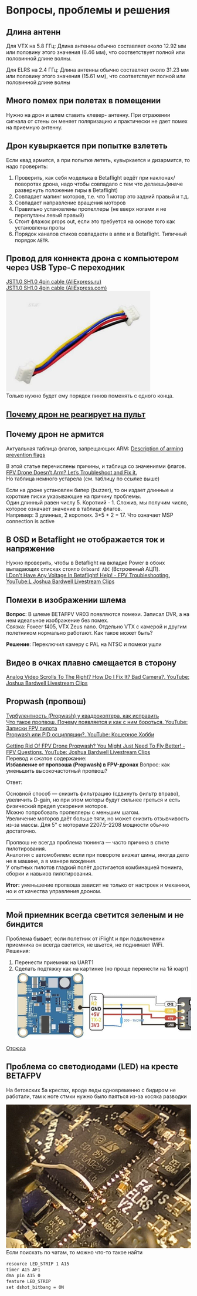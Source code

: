 # Вопросы, проблемы и решения

## Длина антенн
Для VTX на 5.8 ГГц: Длина антенны обычно составляет около 12.92 мм или половину этого значения (6.46 мм), что соответствует полной или половинной длине волны. 

Для ELRS на 2.4 ГГц: Длина антенны обычно составляет около 31.23 мм или половину этого значения (15.61 мм), что соответствует полной или половинной длине волны  

## Много помех при полетах в помещении
Нужно на дрон и шлем ставить клевер- антенну. При отражении сигнала от стены он меняет поляризацию и практически не дает помех на приемную антенну.

## Дрон кувыркается при попытке взлететь 
Если квад армится, а при попытке лететь, кувыркается и дизармится, то надо проверить:  
1. Проверить, как себя моделька в Betaflight ведёт при наклонах/поворотах дрона, надо чтобы совпадало с тем что делаешь(иначе развернуть положение гиры в Betaflight)  
2. Совпадает мапинг моторов, т.е. что 1 мотор это задний правый и т.д.  
3. Совпадает направление вращения моторов  
4. Правильно установлены пропеллеры (не вверх ногами и не перепутаны левый правый)  
5. Стоит флажок props out, если это требуется на основе того как установлены пропы   
6. Порядок каналов стиков совпадаети в аппе и в Betaflight. Типичный порядок `AETR`.  

## Провод для коннекта дрона с компьютером через USB Type-C переходник
[JST1.0 SH1.0 4pin cable (AliExpress.ru)](https://aliexpress.ru/item/1005005796723171.html?sku_id=12000034384188766)  
[JST1.0 SH1.0 4pin cable (AliExpress.com)](https://aliexpress.com/item/1005005796723171.html?sku_id=12000034384188766)  
![](JST10_SH.png)  
Только нужно будет ему порядок пинов поменять с одного конца.

## [Почему дрон не реагирует на пульт](https://dzen.ru/a/ZTnTOxoL4BMRPRHg)

## Почему дрон не армится
Актуальная таблица флагов, запрещающих ARM: [Description of arming prevention flags](https://betaflight.com/docs/wiki/guides/current/Arming-Sequence-And-Safety#description-of-arming-prevention-flags)

В этой статье перечислены причины, и таблица со значениями флагов.  
[FPV Drone Doesn’t Arm? Let’s Troubleshoot and Fix it.](https://oscarliang.com/quad-arming-issue-fix/)  
Но таблица немного устарела (см. таблицу по ссылке выше)

Если на дроне установлен бипер (buzzer), то он издает длинные и короткие писки указывающие на причину проблемы.  
Один длинный равен числу 5. Короткий - 1. Сложив, мы получим число, которое означает значение в таблице флагов.  
Например: 3 длинных, 2 коротких. 3*5 + 2 = 17. Что означает MSP connection is active

## В OSD и Betaflight не отображается ток и напряжение
Нужно проверить, чтобы в Betaflight на вкладке Power в обоих выпадающих списках стояло `Onboard ADC` (Встроенный АЦП).  
[I Don't Have Any Voltage In Betaflight! Help! - FPV Troubleshooting. YouTube:L Joshua Bardwell Livestream Clips](https://www.youtube.com/watch?v=X0aFJ_YZqi4)

## Помехи в изображении шлема
**Вопрос**: В шлеме BETAFPV VR03 появляются помехи.  Записал DVR, а на нем идеальное изображение без помех.  
Связка: Foxeer f405, VTX Zeus nano. Отдельно VTX с камерой и другим полетником нормально работают. Как такое может быть?

**Решение**: Переключил камеру с PAL на NTSC и помехи ушли

## Видео в очках плавно смещается в сторону
[Analog Video Scrolls To The Right? How Do I Fix It? Bad Camera?. YouTube: Joshua Bardwell Livestream Clips](https://www.youtube.com/watch?v=CbkhxywTZZs)

## Propwash (пропвош)
[Турбулентность (Propwash) у квадрокоптера, как исправить](https://profpv.ru/turbulentnost-propwash-u-kvadrokoptera-ka/)  
[Что такое пропвош. Почему появляется и как с ним бороться. YouTube: Записки FPV пилота](https://www.youtube.com/watch?v=KgLhCgSpCrY)  
[Propwash или PID осцилляции?. YouTube: Кошерное Хобби](https://www.youtube.com/watch?v=cQ-U_fNLXmw)  

[Getting Rid Of FPV Drone Propwash? You Might Just Need To Fly Better! - FPV Questions. YouTube: Joshua Bardwell Livestream Clips](https://www.youtube.com/watch?v=XkDJqh588xE)  
Перевод и сжатое содержание:  
**Избавление от пропвоша (Propwash) в FPV-дронах**
Вопрос: как уменьшить высокочастотный пропвош?

Ответ:

Основной способ — снизить фильтрацию (сдвинуть фильтр вправо), увеличить D-gain, но при этом моторы будут сильнее греться и есть физический предел ускорения моторов.  
Можно попробовать пропеллеры с меньшим шагом.  
Увеличение моторов даёт больше тяги, но может снизить отзывчивость из-за массы. Для 5" с моторами 2207.5–2208 мощности обычно достаточно.  

Пропвош не всегда проблема тюнинга — часто причина в стиле пилотирования.  
Аналогия с автомобилем: если при повороте визжат шины, иногда дело не в машине, а в манере вождения.  
У опытных пилотов гладкий полёт достигается комбинацией тюнинга, сборки и навыков пилотирования.

**Итог:** уменьшение пропвоша зависит не только от настроек и механики, но и от качества управления дроном.

---


## Мой приемник всегда светится зеленым и не биндится
Проблема бывает, если полетник от iFlight и при подключении приемника он всегда светится, не шьется, не поднимает WiFi.  
Решения:
1. Перенести приемник на UART1
2. Сделать подтяжку как на картинке (но проще перенести на 1й юарт)  
![](iFlight_ELRS_Issue.jpg)

[Отсюда](https://t.me/expresslrs_rus/66110)

## Проблема со  светодиодами (LED) на кресте BETAFPV
На бетовских 5а крестах, вроде леды одновременно с бидиром не работали, там к ноге стмки нужно было паяться из-за косяка разводки 

![](LED_Issue.jpg)  
Если поискать по чатам, то можно что-то такое найти
```
resource LED_STRIP 1 A15
timer A15 AF1
dma pin A15 0
feature LED_STRIP
set dshot_bitbang = ON
```